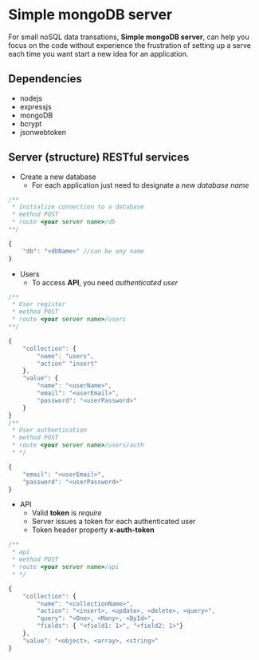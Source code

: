 # Simple mongoDB server

For small noSQL data transations, **Simple mongoDB server**, can help you focus on the code without experience the frustration of setting up a serve each time you want start a new idea for an application.

## Dependencies
 - nodejs
 - expressjs
 - mongoDB
 - bcrypt
 - jsonwebtoken

## Server (structure) RESTful services
- Create a new database
    - For each application just need to designate a *new database name*
```javascript
/**
 * Initialize connection to a database
 * method POST
 * route <your server name>/db
**/

{
    "db": "<dbName>" //can be any name
}
```
- Users
    - To access **API**, you need *authenticated user*

```javascript
/**
 * User register
 * method POST
 * route <your server name>/users
**/

{
    "collection": {
        "name": "users",
        "action" "insert"
    },
    "value": {
        "name": "<userName>",
        "email": "<userEmail>",
        "password": "<userPassword>"
    }
}
/**
 * User authentication
 * method POST
 * route <your server name>/users/auth
 * */

{
    "email": "<userEmail>",
    "password": "<userPassword>"
}
```

- API
    - Valid **token** is *require*
    - Server issues a token for each authenticated user
    - Token header property **x-auth-token**

```javascript
/**
 * api
 * method POST
 * route <your server name>/api
 * */

{
    "collection": {
        "name": "<collectionName>",
        "action": "<insert>, <update>, <delete>, <query>",
        "query": "<One>, <Many>, <ById>",
        "fields": { "<field1: 1>", "<field2: 1>"}
    },
    "value": "<object>, <array>, <string>"
}
``` 
